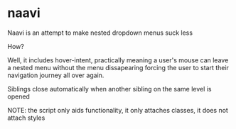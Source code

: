 naavi
=====

Naavi is an attempt to make nested dropdown menus suck less

How?

Well, it includes hover-intent, practically meaning a user's mouse can leave a nested menu without the menu dissapearing forcing the user to start their navigation journey all over again.




Siblings close automatically when another sibling on the same level is opened

NOTE: the script only aids functionality, it only attaches classes, it does not attach styles 
